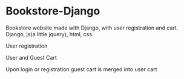 # Bookstore-Django
Bookstore website made with Django, with user registration and cart.
Django, js(a little jquery), html, css.

User registration

User and Guest Cart

Upon login or registration guest cart is merged into user cart


